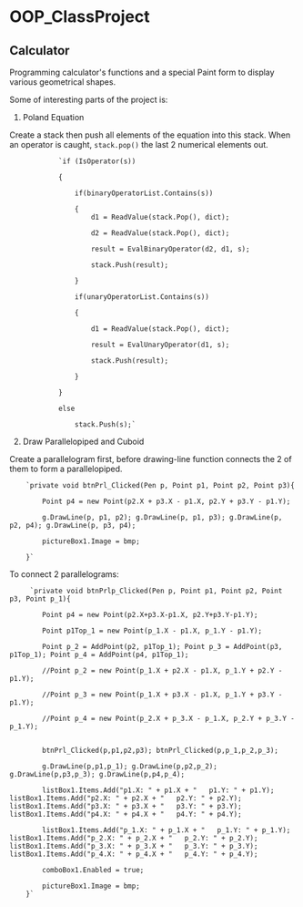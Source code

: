 # OOP_ClassProject

## Calculator

Programming calculator's functions and a special Paint form to display various geometrical shapes.

Some of interesting parts of the project is:

1. Poland Equation

Create a stack then push all elements of the equation into this stack. When an operator is caught, `stack.pop()` the last 2 numerical elements out.

                `if (IsOperator(s))

                {
                
                    if(binaryOperatorList.Contains(s))
                    
                    {
                        d1 = ReadValue(stack.Pop(), dict);
                        
                        d2 = ReadValue(stack.Pop(), dict);
                        
                        result = EvalBinaryOperator(d2, d1, s);
                        
                        stack.Push(result);
                        
                    }
                    
                    if(unaryOperatorList.Contains(s))
                    
                    {
                    
                        d1 = ReadValue(stack.Pop(), dict);
                        
                        result = EvalUnaryOperator(d1, s);
                        
                        stack.Push(result);
                        
                    }
                    
                }
                
                else
                
                    stack.Push(s);`
                    
2. Draw Parallelopiped and Cuboid

Create a parallelogram first, before drawing-line function connects the 2 of them to form a parallelopiped.

        `private void btnPrl_Clicked(Pen p, Point p1, Point p2, Point p3){
        
            Point p4 = new Point(p2.X + p3.X - p1.X, p2.Y + p3.Y - p1.Y);
            
            g.DrawLine(p, p1, p2); g.DrawLine(p, p1, p3); g.DrawLine(p, p2, p4); g.DrawLine(p, p3, p4);
            
            pictureBox1.Image = bmp;
            
        }`
        
To connect 2 parallelograms:

         `private void btnPrlp_Clicked(Pen p, Point p1, Point p2, Point p3, Point p_1){
         
            Point p4 = new Point(p2.X+p3.X-p1.X, p2.Y+p3.Y-p1.Y);
            
            Point p1Top_1 = new Point(p_1.X - p1.X, p_1.Y - p1.Y);
            
            Point p_2 = AddPoint(p2, p1Top_1); Point p_3 = AddPoint(p3, p1Top_1); Point p_4 = AddPoint(p4, p1Top_1);
            
            //Point p_2 = new Point(p_1.X + p2.X - p1.X, p_1.Y + p2.Y - p1.Y); 
            
            //Point p_3 = new Point(p_1.X + p3.X - p1.X, p_1.Y + p3.Y - p1.Y); 
            
            //Point p_4 = new Point(p_2.X + p_3.X - p_1.X, p_2.Y + p_3.Y - p_1.Y);

            
            btnPrl_Clicked(p,p1,p2,p3); btnPrl_Clicked(p,p_1,p_2,p_3);
            
            g.DrawLine(p,p1,p_1); g.DrawLine(p,p2,p_2); g.DrawLine(p,p3,p_3); g.DrawLine(p,p4,p_4);
            
            listBox1.Items.Add("p1.X: " + p1.X + "   p1.Y: " + p1.Y); listBox1.Items.Add("p2.X: " + p2.X + "   p2.Y: " + p2.Y); listBox1.Items.Add("p3.X: " + p3.X + "   p3.Y: " + p3.Y); listBox1.Items.Add("p4.X: " + p4.X + "   p4.Y: " + p4.Y);
            
            listBox1.Items.Add("p_1.X: " + p_1.X + "   p_1.Y: " + p_1.Y); listBox1.Items.Add("p_2.X: " + p_2.X + "   p_2.Y: " + p_2.Y); listBox1.Items.Add("p_3.X: " + p_3.X + "   p_3.Y: " + p_3.Y); listBox1.Items.Add("p_4.X: " + p_4.X + "   p_4.Y: " + p_4.Y);
            
            comboBox1.Enabled = true;
            
            pictureBox1.Image = bmp;
        }`
